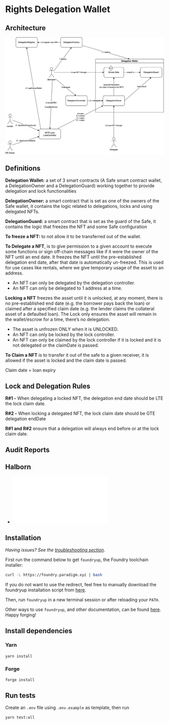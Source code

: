 # Rights Delegation Wallet

## Architecture

![DelegationWallet architecture](/docs/architecture.jpg)

## Definitions

**Delegation Wallet:** a set of 3 smart contracts (A Safe smart contract wallet, a DelegationOwner and a DelegationGuard) working together to provide delegation and lock functionalities

**DelegationOwner:** a smart contract that is set as one of the owners of the Safe wallet, it contains the logic related to delegations, locks and using delegated NFTs.

**DelegationGuard:** a smart contract that is set as the guard of the Safe, it contains the logic that freezes the NFT and some Safe configuration

**To freeze a NFT:** to not allow it to be transferred out of the wallet.

**To Delegate a NFT**, is to give permission to a given account to execute some functions or sign off-chain messages like if it were the owner of the NFT until an end date. It freezes the NFT until the pre-established delegation end date, after that date is automatically un-freezed. This is used for use cases like rentals, where we give temporary usage of the asset to an address.

- An NFT can only be delegated by the delegation controller.
- An NFT can only be delegated to 1 address at a time.

**Locking a NFT** freezes the asset until it is unlocked, at any moment, there is no pre-established end date (e.g. the borrower pays back the loan) or claimed after a specified claim date (e.g. the lender claims the collateral asset of a defaulted loan). The Lock only ensures the asset will remain in the wallet/escrow for a time, there’s no delegation.

- The asset is unfrozen ONLY when it is UNLOCKED.
- An NFT can only be locked by the lock controller.
- An NFT can only be claimed by the lock controller if it is locked and it is not delegated or the claimDate is passed.

**To Claim a NFT** is to transfer it out of the safe to a given receiver, it is allowed if the asset is locked and the claim date is passed.

Claim date = loan expiry

## Lock and Delegation Rules

**R#1 -** When delegating a locked NFT, the delegation end date should be LTE the lock claim date.

**R#2 -** When locking a delegated NFT, the lock claim date should be GTE delegation endDate

**R#1 and R#2** ensure that a delegation will always end before or at the lock claim date.

## Audit Reports

## Halborn

* ![6 March 2023](/docs/audits/NFTfi_Delegation_Wallet_Smart_Contract_Security_Audit_Report_Halborn_Final.pdf)

## Installation

_Having issues? See the [troubleshooting section](https://github.com/foundry-rs/foundry/blob/master/README.md#troubleshooting-installation)_.

First run the command below to get `foundryup`, the Foundry toolchain installer:

```sh
curl -L https://foundry.paradigm.xyz | bash
```

If you do not want to use the redirect, feel free to manually download the
foundryup installation script from
[here](https://raw.githubusercontent.com/foundry-rs/foundry/master/foundryup/foundryup).

Then, run `foundryup` in a new terminal session or after reloading your `PATH`.

Other ways to use `foundryup`, and other documentation, can be found [here](https://github.com/foundry-rs/foundry/tree/master/foundryup). Happy forging!

## Install dependencies

### Yarn

```
yarn install
```

### Forge

```
forge install
```

## Run tests

Create an `.env` file using `.env.example` as template, then run

```
yarn test:all
```
